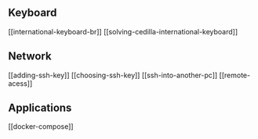 ## Keyboard
[[international-keyboard-br]]
[[solving-cedilla-international-keyboard]]
## Network
[[adding-ssh-key]]
[[choosing-ssh-key]]
[[ssh-into-another-pc]]
[[remote-acess]]

## Applications
[[docker-compose]]